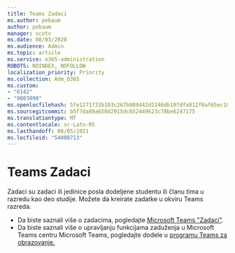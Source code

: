```yaml
---
title: Teams Zadaci
ms.author: pebaum
author: pebaum
manager: scotv
ms.date: 08/03/2020
ms.audience: Admin
ms.topic: article
ms.service: o365-administration
ROBOTS: NOINDEX, NOFOLLOW
localization_priority: Priority
ms.collection: Adm_O365
ms.custom:
- "6142"
- "9003098"
ms.openlocfilehash: 5fe1271f33b103c267b080442d2246db107dfa812f0af65ec1808dd1cd640a4e
ms.sourcegitcommit: b5f7da89a650d2915dc652449623c78be6247175
ms.translationtype: MT
ms.contentlocale: sr-Latn-RS
ms.lasthandoff: 08/05/2021
ms.locfileid: "54008713"
---
```

# <a name="teams-assignments"></a>Teams Zadaci

Zadaci su zadaci ili jedinice posla dodeljene studentu ili članu tima u razredu kao deo studije. Možete da kreirate zadatke u okviru Teams razreda.

- Da biste saznali više o zadacima, pogledajte [Microsoft Teams "Zadaci"](https://support.microsoft.com/en-us/office/microsoft-teams-5aa4431a-8a3c-4aa5-87a6-b6401abea114#ID0EAABAAA=Assignments).
- Da biste saznali više o upravljanju funkcijama zaduženja u Microsoft Teams centru Microsoft Teams, pogledajte dodele u [programu Teams za obrazovanje.](https://docs.microsoft.com/microsoftteams/expand-teams-across-your-org/assignments-in-teams)